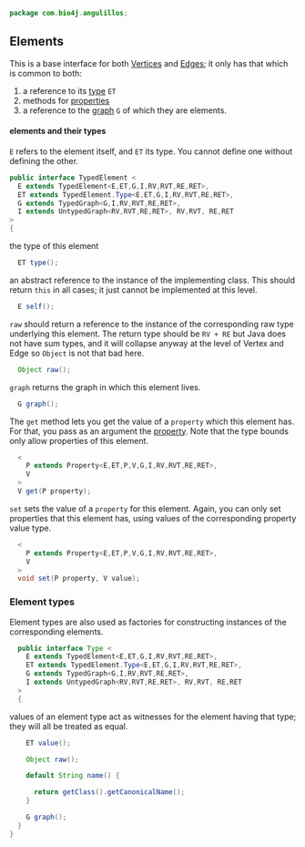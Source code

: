 
```java
package com.bio4j.angulillos;
```


## Elements

This is a base interface for both [Vertices](TypedVertex.java.md) and [Edges](TypedEdge.java.md); it only has that which is common to both:

1. a reference to its [type](#Element_types) `ET`
2. methods for [properties](Property.java.md)
3. a reference to the [graph](TypedGraph.java.md) `G` of which they are elements.

#### elements and their types

`E` refers to the element itself, and `ET` its type. You cannot define one without defining the other.


```java
public interface TypedElement <
  E extends TypedElement<E,ET,G,I,RV,RVT,RE,RET>,
  ET extends TypedElement.Type<E,ET,G,I,RV,RVT,RE,RET>,
  G extends TypedGraph<G,I,RV,RVT,RE,RET>,
  I extends UntypedGraph<RV,RVT,RE,RET>, RV,RVT, RE,RET
>
{
```

the type of this element

```java
  ET type();
```

an abstract reference to the instance of the implementing class. This should return `this` in all cases; it just cannot be implemented at this level.

```java
  E self();
```

`raw` should return a reference to the instance of the corresponding raw type underlying this element. The return type should be `RV + RE` but Java does not have sum types, and it will collapse anyway at the level of Vertex and Edge so `Object` is not that bad here.

```java
  Object raw();
```

`graph` returns the graph in which this element lives.

```java
  G graph();
```

The `get` method lets you get the value of a `property` which this element has. For that, you pass as an argument the [property](Property.java.md). Note that the type bounds only allow properties of this element.

```java
  <
    P extends Property<E,ET,P,V,G,I,RV,RVT,RE,RET>,
    V
  >
  V get(P property);
```

`set` sets the value of a `property` for this element. Again, you can only set properties that this element has, using values of the corresponding property value type.

```java
  <
    P extends Property<E,ET,P,V,G,I,RV,RVT,RE,RET>,
    V
  >
  void set(P property, V value);
```


### Element types

Element types are also used as factories for constructing instances of the corresponding elements.


```java
  public interface Type <
    E extends TypedElement<E,ET,G,I,RV,RVT,RE,RET>,
    ET extends TypedElement.Type<E,ET,G,I,RV,RVT,RE,RET>,
    G extends TypedGraph<G,I,RV,RVT,RE,RET>,
    I extends UntypedGraph<RV,RVT,RE,RET>, RV,RVT, RE,RET
  >
  {
```

values of an element type act as witnesses for the element having that type; they will all be treated as equal.

```java
    ET value();

    Object raw();

    default String name() {

      return getClass().getCanonicalName();
    }

    G graph();
  }
}

```




[test/java/com/bio4j/angulillos/TwitterGraph.java]: ../../../../../test/java/com/bio4j/angulillos/TwitterGraph.java.md
[test/java/com/bio4j/angulillos/TwitterGraphTestSuite.java]: ../../../../../test/java/com/bio4j/angulillos/TwitterGraphTestSuite.java.md
[main/java/com/bio4j/angulillos/TypedElement.java]: TypedElement.java.md
[main/java/com/bio4j/angulillos/UntypedGraph.java]: UntypedGraph.java.md
[main/java/com/bio4j/angulillos/TypedEdgeIndex.java]: TypedEdgeIndex.java.md
[main/java/com/bio4j/angulillos/TypedVertex.java]: TypedVertex.java.md
[main/java/com/bio4j/angulillos/TypedEdge.java]: TypedEdge.java.md
[main/java/com/bio4j/angulillos/TypedVertexIndex.java]: TypedVertexIndex.java.md
[main/java/com/bio4j/angulillos/conversions.java]: conversions.java.md
[main/java/com/bio4j/angulillos/TypedVertexQuery.java]: TypedVertexQuery.java.md
[main/java/com/bio4j/angulillos/TypedGraph.java]: TypedGraph.java.md
[main/java/com/bio4j/angulillos/TypedElementIndex.java]: TypedElementIndex.java.md
[main/java/com/bio4j/angulillos/Property.java]: Property.java.md